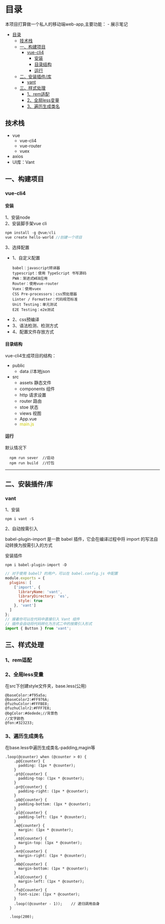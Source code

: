 # 目录
本项目打算做一个私人的移动端web-app,主要功能： - 展示笔记

- [目录](#目录)
  - [技术栈](#技术栈)
  - [一、构建项目](#一构建项目)
    - [vue-cli4](#vue-cli4)
      - [安装](#安装)
      - [目录结构](#目录结构)
      - [运行](#运行)
  - [二、安装插件/库](#二安装插件库)
    - [vant](#vant)
  - [三、样式处理](#三样式处理)
    - [1、rem适配](#1rem适配)
    - [2、全局less变量](#2全局less变量)
    - [3、遍历生成类名](#3遍历生成类名)

## 技术栈
- vue
  - vue-cli4
  - vue-router
  - vuex
- axios
- UI库：Vant
## 一、构建项目
### vue-cli4
#### 安装
1、安装node  
2、安装脚手架vue cli
```js
npm install -g @vue/cli
vue create hello-world //创建一个项目
```
3、选择配置
- 1、自定义配置  
    ```
    babel：javascript转译器
    typescript：使用 TypeScript 书写源码  
    PWA：渐进式WEB应用
    Router：使用vue-router
    Vuex：使用vuex
    CSS Pre-processors：css预处理器
    Linter / Formatter：代码规范标准
    Unit Testing：单元测试
    E2E Testing：e2e测试
    ```
- 2、css预编译
- 3、语法检测、检测方式
- 4、配置文件存放方式

#### 目录结构
vue-cli4生成项目的结构：
- public
    - data //本地json
- src
    - assets  静态文件
    - components  组件
    - http  请求设置
    - router  路由
    - stoe  状态
    - views  视图
    - App.vue 
    - <font color="#cccc">main.js</font>

#### 运行
默认情况下
```
  npm run sever  //启动
  npm run build  //打包
```
---
## 二、安装插件/库
### vant
1、安装
```
npm i vant -S
```
2、自动按需引入

babel-plugin-import 是一款 babel 插件，它会在编译过程中将 import 的写法自动转换为按需引入的方式

安装插件
```
npm i babel-plugin-import -D
```
```js
// 对于使用 babel7 的用户，可以在 babel.config.js 中配置
module.exports = {
  plugins: [
    ['import', {
      libraryName: 'vant',
      libraryDirectory: 'es',
      style: true
    }, 'vant']
  ]
};
// 接着你可以在代码中直接引入 Vant 组件
// 插件会自动将代码转化为方式二中的按需引入形式
import { Button } from 'vant';
```
## 三、样式处理
### 1、rem适配

### 2、全局less变量
在src下创建style文件夹，base.less(公用)
``` less
@baseColor:#f95a5a;
@baseColor2:#FF976A;
@fuzhuColor:#FFFBE8;
@fuzhuClolr2:#FFF7E8;
@bgColor:#dedede;//背景色
//文字颜色
@fon:#323233;
```
### 3、遍历生成类名
在base.less中遍历生成类名-padding,magin等
``` less
.loop(@counter) when (@counter > 0) {
    .p@{counter} {
      padding: (1px * @counter);
    }
    .pt@{counter} {
      padding-top: (1px * @counter);
    }
    .pr@{counter} {
      padding-right: (1px * @counter);
    }
    .pb@{counter} {
      padding-bottom: (1px * @counter);
    }
    .pl@{counter} {
      padding-left: (1px * @counter);
    }
    .m@{counter} {
      margin: (1px * @counter);
    }
    .mt@{counter} {
      margin-top: (1px * @counter);
    }
    .mr@{counter} {
      margin-right: (1px * @counter);
    }
    .mb@{counter} {
      margin-bottom: (1px * @counter);
    }
    .ml@{counter} {
      margin-left: (1px * @counter);
    }
    .fs@{counter} {
      font-size: (1px * @counter);
    }
    .loop((@counter - 1));    // 递归调用自身
  }
   
  .loop(200);
```